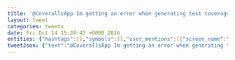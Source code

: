 ```yaml
---
title: '@CoverallsApp Im getting an error when generating test coverage, reached out to support, no response. Ideas?https://t.co/9hSVfheMKI'
layout: tweet
categories: tweets
date: Fri Oct 14 15:24:43 +0000 2016
entities: {"hashtags":[],"symbols":[],"user_mentions":[{"screen_name":"CoverallsApp","name":"Coveralls","id":1021447915,"id_str":"1021447915","indices":[0,13]}],"urls":[{"url":"https://t.co/9hSVfheMKI","expanded_url":"https://gist.github.com/earobinson/5b0af6d4b721bab68ef78bab156bb0bc","display_url":"gist.github.com/earobinson/5b0…","indices":[108,131]}]}
tweetJson: {"text":"@CoverallsApp Im getting an error when generating test coverage, reached out to support, no response. Ideas?https://t.co/9hSVfheMKI"}
---
```

